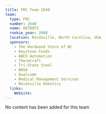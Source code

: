 ```yaml
---
title: FRC Team 2640
team:
  type: FRC
  number: 2640
  name: HOTBOTZ
  rookie_year: 2008
  location: Reidsville, North Carolina, USA
  sponsors:
    - The Hardwood Store of NC
    - Keystone Foods
    - ABCO Automation
    - ThermCraft
    - Tri-State Steel
    - NASA
    - Qualcomm
    - Medical Management Services
    - Reidsville Robotics
  links:
    Website: 
---
```

No content has been added for this team